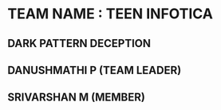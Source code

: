 <H1>TEAM NAME : TEEN INFOTICA</H1>
<H2>DARK PATTERN DECEPTION</H2>
<H2>DANUSHMATHI P (TEAM LEADER)</H2>
<H2>SRIVARSHAN M (MEMBER)</H2>
